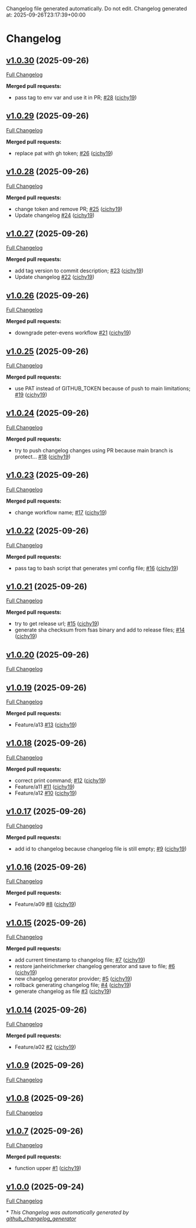 Changelog file generated automatically. Do not edit.
Changelog generated at: 2025-09-26T23:17:39+00:00
# Changelog

## [v1.0.30](https://github.com/cichy19/gotestworkflow/tree/v1.0.30) (2025-09-26)

[Full Changelog](https://github.com/cichy19/gotestworkflow/compare/v1.0.29...v1.0.30)

**Merged pull requests:**

- pass tag to env var and use it in PR; [\#28](https://github.com/cichy19/gotestworkflow/pull/28) ([cichy19](https://github.com/cichy19))

## [v1.0.29](https://github.com/cichy19/gotestworkflow/tree/v1.0.29) (2025-09-26)

[Full Changelog](https://github.com/cichy19/gotestworkflow/compare/v1.0.28...v1.0.29)

**Merged pull requests:**

- replace pat with gh token; [\#26](https://github.com/cichy19/gotestworkflow/pull/26) ([cichy19](https://github.com/cichy19))

## [v1.0.28](https://github.com/cichy19/gotestworkflow/tree/v1.0.28) (2025-09-26)

[Full Changelog](https://github.com/cichy19/gotestworkflow/compare/v1.0.27...v1.0.28)

**Merged pull requests:**

- change token and remove PR; [\#25](https://github.com/cichy19/gotestworkflow/pull/25) ([cichy19](https://github.com/cichy19))
- Update changelog [\#24](https://github.com/cichy19/gotestworkflow/pull/24) ([cichy19](https://github.com/cichy19))

## [v1.0.27](https://github.com/cichy19/gotestworkflow/tree/v1.0.27) (2025-09-26)

[Full Changelog](https://github.com/cichy19/gotestworkflow/compare/v1.0.26...v1.0.27)

**Merged pull requests:**

- add tag version to commit description; [\#23](https://github.com/cichy19/gotestworkflow/pull/23) ([cichy19](https://github.com/cichy19))
- Update changelog [\#22](https://github.com/cichy19/gotestworkflow/pull/22) ([cichy19](https://github.com/cichy19))

## [v1.0.26](https://github.com/cichy19/gotestworkflow/tree/v1.0.26) (2025-09-26)

[Full Changelog](https://github.com/cichy19/gotestworkflow/compare/v1.0.25...v1.0.26)

**Merged pull requests:**

- downgrade peter-evens workflow [\#21](https://github.com/cichy19/gotestworkflow/pull/21) ([cichy19](https://github.com/cichy19))

## [v1.0.25](https://github.com/cichy19/gotestworkflow/tree/v1.0.25) (2025-09-26)

[Full Changelog](https://github.com/cichy19/gotestworkflow/compare/v1.0.24...v1.0.25)

**Merged pull requests:**

- use PAT instead of GITHUB\_TOKEN because of push to main limitations; [\#19](https://github.com/cichy19/gotestworkflow/pull/19) ([cichy19](https://github.com/cichy19))

## [v1.0.24](https://github.com/cichy19/gotestworkflow/tree/v1.0.24) (2025-09-26)

[Full Changelog](https://github.com/cichy19/gotestworkflow/compare/v1.0.23...v1.0.24)

**Merged pull requests:**

- try to push changelog changes using PR because main branch is protect… [\#18](https://github.com/cichy19/gotestworkflow/pull/18) ([cichy19](https://github.com/cichy19))

## [v1.0.23](https://github.com/cichy19/gotestworkflow/tree/v1.0.23) (2025-09-26)

[Full Changelog](https://github.com/cichy19/gotestworkflow/compare/v1.0.22...v1.0.23)

**Merged pull requests:**

- change workflow name; [\#17](https://github.com/cichy19/gotestworkflow/pull/17) ([cichy19](https://github.com/cichy19))

## [v1.0.22](https://github.com/cichy19/gotestworkflow/tree/v1.0.22) (2025-09-26)

[Full Changelog](https://github.com/cichy19/gotestworkflow/compare/v1.0.21...v1.0.22)

**Merged pull requests:**

- pass tag to bash script that generates yml config file; [\#16](https://github.com/cichy19/gotestworkflow/pull/16) ([cichy19](https://github.com/cichy19))

## [v1.0.21](https://github.com/cichy19/gotestworkflow/tree/v1.0.21) (2025-09-26)

[Full Changelog](https://github.com/cichy19/gotestworkflow/compare/v1.0.20...v1.0.21)

**Merged pull requests:**

- try to get release url; [\#15](https://github.com/cichy19/gotestworkflow/pull/15) ([cichy19](https://github.com/cichy19))
- generate sha checksum from fsas binary and add to release files; [\#14](https://github.com/cichy19/gotestworkflow/pull/14) ([cichy19](https://github.com/cichy19))

## [v1.0.20](https://github.com/cichy19/gotestworkflow/tree/v1.0.20) (2025-09-26)

[Full Changelog](https://github.com/cichy19/gotestworkflow/compare/v1.0.19...v1.0.20)

## [v1.0.19](https://github.com/cichy19/gotestworkflow/tree/v1.0.19) (2025-09-26)

[Full Changelog](https://github.com/cichy19/gotestworkflow/compare/v1.0.18...v1.0.19)

**Merged pull requests:**

- Feature/a13 [\#13](https://github.com/cichy19/gotestworkflow/pull/13) ([cichy19](https://github.com/cichy19))

## [v1.0.18](https://github.com/cichy19/gotestworkflow/tree/v1.0.18) (2025-09-26)

[Full Changelog](https://github.com/cichy19/gotestworkflow/compare/v1.0.17...v1.0.18)

**Merged pull requests:**

- correct print command; [\#12](https://github.com/cichy19/gotestworkflow/pull/12) ([cichy19](https://github.com/cichy19))
- Feature/a11 [\#11](https://github.com/cichy19/gotestworkflow/pull/11) ([cichy19](https://github.com/cichy19))
- Feature/a12 [\#10](https://github.com/cichy19/gotestworkflow/pull/10) ([cichy19](https://github.com/cichy19))

## [v1.0.17](https://github.com/cichy19/gotestworkflow/tree/v1.0.17) (2025-09-26)

[Full Changelog](https://github.com/cichy19/gotestworkflow/compare/v1.0.16...v1.0.17)

**Merged pull requests:**

- add id to changelog because changelog file is still empty; [\#9](https://github.com/cichy19/gotestworkflow/pull/9) ([cichy19](https://github.com/cichy19))

## [v1.0.16](https://github.com/cichy19/gotestworkflow/tree/v1.0.16) (2025-09-26)

[Full Changelog](https://github.com/cichy19/gotestworkflow/compare/v1.0.15...v1.0.16)

**Merged pull requests:**

- Feature/a09 [\#8](https://github.com/cichy19/gotestworkflow/pull/8) ([cichy19](https://github.com/cichy19))

## [v1.0.15](https://github.com/cichy19/gotestworkflow/tree/v1.0.15) (2025-09-26)

[Full Changelog](https://github.com/cichy19/gotestworkflow/compare/v1.0.14...v1.0.15)

**Merged pull requests:**

- add current timestamp to changelog file; [\#7](https://github.com/cichy19/gotestworkflow/pull/7) ([cichy19](https://github.com/cichy19))
- restore janheirichmerker changelog generator and save to file; [\#6](https://github.com/cichy19/gotestworkflow/pull/6) ([cichy19](https://github.com/cichy19))
- new changelog generator provider; [\#5](https://github.com/cichy19/gotestworkflow/pull/5) ([cichy19](https://github.com/cichy19))
- rollback generating changelog file; [\#4](https://github.com/cichy19/gotestworkflow/pull/4) ([cichy19](https://github.com/cichy19))
- generate changelog as file [\#3](https://github.com/cichy19/gotestworkflow/pull/3) ([cichy19](https://github.com/cichy19))

## [v1.0.14](https://github.com/cichy19/gotestworkflow/tree/v1.0.14) (2025-09-26)

[Full Changelog](https://github.com/cichy19/gotestworkflow/compare/v1.0.9...v1.0.14)

**Merged pull requests:**

- Feature/a02 [\#2](https://github.com/cichy19/gotestworkflow/pull/2) ([cichy19](https://github.com/cichy19))

## [v1.0.9](https://github.com/cichy19/gotestworkflow/tree/v1.0.9) (2025-09-26)

[Full Changelog](https://github.com/cichy19/gotestworkflow/compare/v1.0.8...v1.0.9)

## [v1.0.8](https://github.com/cichy19/gotestworkflow/tree/v1.0.8) (2025-09-26)

[Full Changelog](https://github.com/cichy19/gotestworkflow/compare/v1.0.7...v1.0.8)

## [v1.0.7](https://github.com/cichy19/gotestworkflow/tree/v1.0.7) (2025-09-26)

[Full Changelog](https://github.com/cichy19/gotestworkflow/compare/v1.0.0...v1.0.7)

**Merged pull requests:**

- function upper [\#1](https://github.com/cichy19/gotestworkflow/pull/1) ([cichy19](https://github.com/cichy19))

## [v1.0.0](https://github.com/cichy19/gotestworkflow/tree/v1.0.0) (2025-09-24)

[Full Changelog](https://github.com/cichy19/gotestworkflow/compare/06ea9dfb62a5f88aa6a1766592af75122cf44797...v1.0.0)



\* *This Changelog was automatically generated by [github_changelog_generator](https://github.com/github-changelog-generator/github-changelog-generator)*
